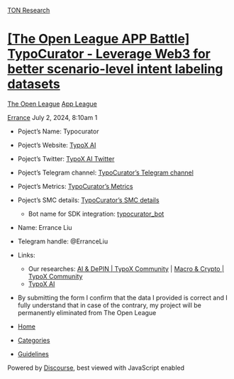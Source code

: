[TON Research](/)

# [\[The Open League APP Battle\] TypoCurator - Leverage Web3 for better scenario-level intent labeling datasets](/t/the-open-league-app-battle-typocurator-leverage-web3-for-better-scenario-level-intent-labeling-datasets/26802)

[The Open League](/c/the-open-league/app-leaderboard/58)  [App League](/c/the-open-league/app-leaderboard/58) 

    

[Errance](https://tonresear.ch/u/Errance)  July 2, 2024, 8:10am  1

*   Poject’s Name: Typocurator
    
*   Poject’s Website: [TypoX AI](https://www.typox.ai/)
    
*   Poject’s Twitter: [TypoX AI Twitter](https://x.com/TypoX_AI)
    
*   Poject’s Telegram channel: [TypoCurator’s Telegram channel](https://t.me/typo_mini_app_beta)
    
*   Poject’s Metrics: [TypoCurator’s Metrics](https://docs.google.com/document/d/1KEUNWX5kZxxgP_4yJ-WzfKrIk5yLkJNGECycRZ5Iq1k/edit?usp=sharing)
    
*   Poject’s SMC details: [TypoCurator’s SMC details](https://docs.google.com/document/d/1LnWoyjt70PU3xTaCjKFqIJ-Mo33_i054z0OjiNf1niI/edit?usp=sharing)
    
    *   Bot name for SDK integration: [typocurator\_bot](https://t.me/typocurator_bot)
*   Name: Errance Liu
    
*   Telegram handle: @ErranceLiu
    
*   Links:
    
    *   Our researches: [AI & DePIN | TypoX Community](https://gov.typox.ai/category/11/ai-depin) | [Macro & Crypto | TypoX Community](https://gov.typox.ai/category/12/macro-crypto)
    *   [TypoX AI](https://app.typox.ai)
*   By submitting the form I confirm that the data I provided is correct and I fully understand that in case of the contrary, my project will be permanently eliminated from The Open League
    

 

*   [Home](/)
*   [Categories](/categories)
*   [Guidelines](/guidelines)

Powered by [Discourse](https://www.discourse.org), best viewed with JavaScript enabled